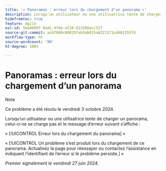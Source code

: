 ```yaml
---
title: '« Panoramas : erreur lors du chargement d’un panorama »'
description: Lorsqu’un utilisateur ou une utilisatrice tente de charger un panorama, celui-ci ne se charge pas et un message d’erreur s’affiche.
hidefromtoc: true
feature: Agile
exl-id: 5ba4609f-9ad1-4fda-af28-913286acc327
source-git-commit: ac07686c60025fab3ab815a6321271cd401355f4
workflow-type: ht
source-wordcount: '90'
ht-degree: 100%

---
```


# Panoramas : erreur lors du chargement d’un panorama

>[!NOTE]
>
>Ce problème a été résolu le vendredi 3 octobre 2024.

Lorsqu’un utilisateur ou une utilisatrice tente de charger un panorama, celui-ci ne se charge pas et le message d’erreur suivant s’affiche :

« [!UICONTROL Erreur lors du chargement du panorama] »

« [!UICONTROL Un problème s’est produit lors du chargement de ce panorama. Actualisez la page pour réessayer ou contactez l’assistance en indiquant l’identifiant de l’erreur si le problème persiste.] »

_Premier signalement le vendredi 27 juin 2024._
